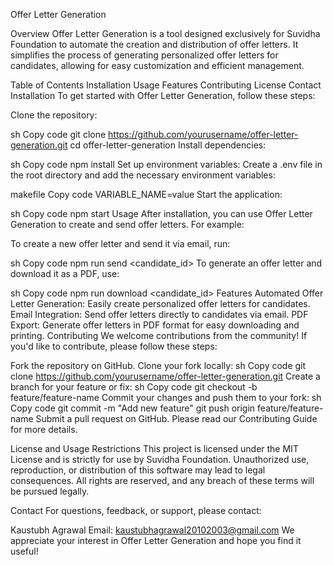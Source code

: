 Offer Letter Generation

Overview
Offer Letter Generation is a tool designed exclusively for Suvidha Foundation to automate the creation and distribution of offer letters. It simplifies the process of generating personalized offer letters for candidates, allowing for easy customization and efficient management.

Table of Contents
Installation
Usage
Features
Contributing
License
Contact
Installation
To get started with Offer Letter Generation, follow these steps:

Clone the repository:

sh
Copy code
git clone https://github.com/yourusername/offer-letter-generation.git
cd offer-letter-generation
Install dependencies:

sh
Copy code
npm install
Set up environment variables:
Create a .env file in the root directory and add the necessary environment variables:

makefile
Copy code
VARIABLE_NAME=value
Start the application:

sh
Copy code
npm start
Usage
After installation, you can use Offer Letter Generation to create and send offer letters. For example:

To create a new offer letter and send it via email, run:

sh
Copy code
npm run send <candidate_id>
To generate an offer letter and download it as a PDF, use:

sh
Copy code
npm run download <candidate_id>
Features
Automated Offer Letter Generation: Easily create personalized offer letters for candidates.
Email Integration: Send offer letters directly to candidates via email.
PDF Export: Generate offer letters in PDF format for easy downloading and printing.
Contributing
We welcome contributions from the community! If you'd like to contribute, please follow these steps:

Fork the repository on GitHub.
Clone your fork locally:
sh
Copy code
git clone https://github.com/yourusername/offer-letter-generation.git
Create a branch for your feature or fix:
sh
Copy code
git checkout -b feature/feature-name
Commit your changes and push them to your fork:
sh
Copy code
git commit -m "Add new feature"
git push origin feature/feature-name
Submit a pull request on GitHub.
Please read our Contributing Guide for more details.

License and Usage Restrictions
This project is licensed under the MIT License and is strictly for use by Suvidha Foundation. Unauthorized use, reproduction, or distribution of this software may lead to legal consequences. All rights are reserved, and any breach of these terms will be pursued legally.

Contact
For questions, feedback, or support, please contact:

Kaustubh Agrawal
Email: kaustubhagrawal20102003@gmail.com
We appreciate your interest in Offer Letter Generation and hope you find it useful!
